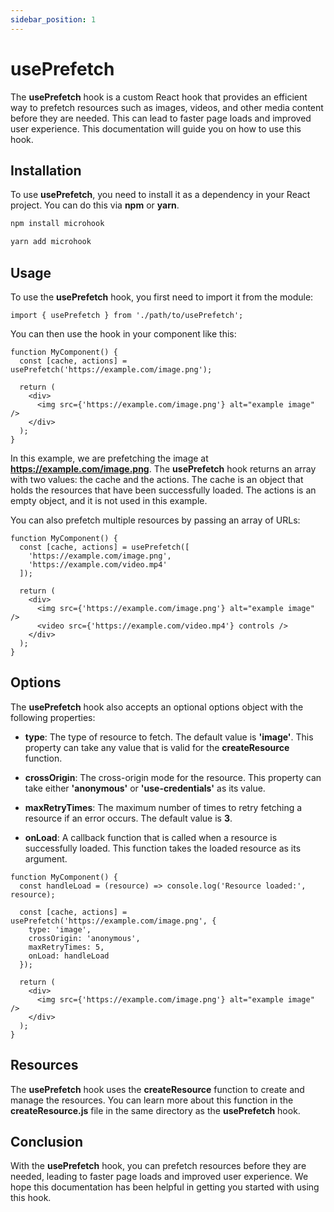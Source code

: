 ```yaml
---
sidebar_position: 1
---
```


# usePrefetch

The **usePrefetch** hook is a custom React hook that provides an efficient way to prefetch resources such as images, videos, and other media content before they are needed. This can lead to faster page loads and improved user experience. This documentation will guide you on how to use this hook.

## Installation

To use **usePrefetch**, you need to install it as a dependency in your React project. You can do this via **npm** or **yarn**.

```bash
npm install microhook
```

```bash
yarn add microhook
```

## Usage

To use the **usePrefetch** hook, you first need to import it from the module:

```tsx
import { usePrefetch } from './path/to/usePrefetch';
```

You can then use the hook in your component like this:

```tsx
function MyComponent() {
  const [cache, actions] = usePrefetch('https://example.com/image.png');

  return (
    <div>
      <img src={'https://example.com/image.png'} alt="example image" />
    </div>
  );
}
```

In this example, we are prefetching the image at **https://example.com/image.png**. The **usePrefetch** hook returns an array with two values: the cache and the actions. The cache is an object that holds the resources that have been successfully loaded. The actions is an empty object, and it is not used in this example.

You can also prefetch multiple resources by passing an array of URLs:

```tsx
function MyComponent() {
  const [cache, actions] = usePrefetch([
    'https://example.com/image.png',
    'https://example.com/video.mp4'
  ]);

  return (
    <div>
      <img src={'https://example.com/image.png'} alt="example image" />
      <video src={'https://example.com/video.mp4'} controls />
    </div>
  );
}
```

## Options

The **usePrefetch** hook also accepts an optional options object with the following properties:

- **type**: The type of resource to fetch. The default value is **'image'**. This property can take any value that is valid for the **createResource** function.

- **crossOrigin**: The cross-origin mode for the resource. This property can take either **'anonymous'** or **'use-credentials'** as its value.

- **maxRetryTimes**: The maximum number of times to retry fetching a resource if an error occurs. The default value is **3**.

- **onLoad**: A callback function that is called when a resource is successfully loaded. This function takes the loaded resource as its argument.

```tsx
function MyComponent() {
  const handleLoad = (resource) => console.log('Resource loaded:', resource);

  const [cache, actions] = usePrefetch('https://example.com/image.png', {
    type: 'image',
    crossOrigin: 'anonymous',
    maxRetryTimes: 5,
    onLoad: handleLoad
  });

  return (
    <div>
      <img src={'https://example.com/image.png'} alt="example image" />
    </div>
  );
}
```

## Resources

The **usePrefetch** hook uses the **createResource** function to create and manage the resources. You can learn more about this function in the **createResource.js** file in the same directory as the **usePrefetch** hook.

## Conclusion

With the **usePrefetch** hook, you can prefetch resources before they are needed, leading to faster page loads and improved user experience. We hope this documentation has been helpful in getting you started with using this hook.